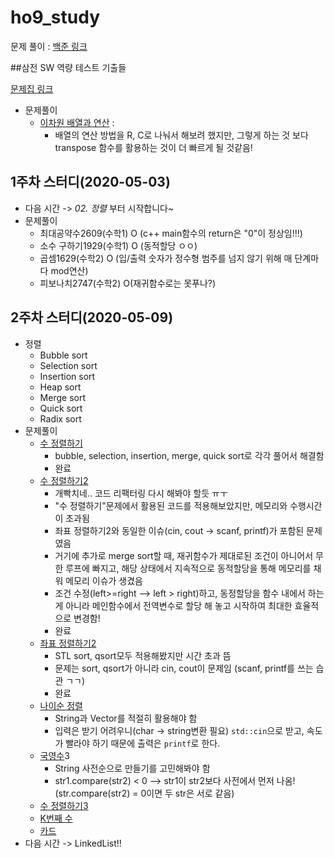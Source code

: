 # ho9_study

문제 풀이 : [백준 링크](https://www.acmicpc.net/)



##삼전 SW 역량 테스트 기출들

[문제집 링크](https://www.acmicpc.net/workbook/view/1152)

* 문제풀이
  * [이차원 배열과 연산](https://www.acmicpc.net/problem/17140) : 
    * 배열의 연산 방법을 R, C로 나눠서 해보려 했지만, 그렇게 하는 것 보다 transpose 함수를 활용하는 것이 더 빠르게 될 것같음!

## 1주차 스터디(2020-05-03)

- 다음 시간 -> *02. 정렬* 부터 시작합니다~
- 문제풀이
  - 최대공약수2609(수학1) O (c++ main함수의 return은 "0"이 정상임!!!)
  - 소수 구하기1929(수학1) O (동적할당 ㅇㅇ)
  - 곱셈1629(수학2) O (입/출력 숫자가 정수형 범주를 넘지 않기 위해 매 단계마다 mod연산)
  - 피보나치2747(수학2) O(재귀함수로는 못푸나?)



## 2주차 스터디(2020-05-09)

* 정렬
  * Bubble sort
  * Selection sort
  * Insertion sort
  * Heap sort
  * Merge sort
  * Quick sort
  * Radix sort
* 문제풀이
  * [수 정렬하기](https://www.acmicpc.net/problem/2750)
    * bubble, selection, insertion, merge, quick sort로 각각 풀어서 해결함
    * 완료
  * [수 정렬하기2](https://www.acmicpc.net/problem/2751)
    * 개빡치네.. 코드 리팩터링 다시 해봐야 할듯 ㅠㅜ
    * "수 정렬하기"문제에서 활용된 코드를 적용해보았지만, 메모리와 수행시간이 초과됨
    * 좌표 정렬하기2와 동일한 이슈(cin, cout -> scanf, printf)가 포함된 문제 였음
    * 거기에 추가로 merge sort할 때, 재귀함수가 제대로된 조건이 아니어서 무한 루프에 빠지고, 해당 상태에서 지속적으로 동적할당을 통해 메모리를 채워 메모리 이슈가 생겼음
    * 조건 수정(left>=right --> left > right)하고, 동정할당을 함수 내에서 하는게 아니라 메인함수에서 전역변수로 할당 해 놓고 시작하여 최대한 효율적으로 변경함!
    * 완료
  * [좌표 정렬하기2](https://www.acmicpc.net/problem/11651)
    * STL sort, qsort모두 적용해봤지만 시간 초과 뜸
    * 문제는 sort, qsort가 아니라 cin, cout이 문제임 (scanf, printf를 쓰는 습관 ㄱㄱ)
    * 완료
  * [나이순 정렬](https://www.acmicpc.net/problem/10814)
    * String과 Vector를 적절히 활용해야 함
    * 입력은 받기 어려우니(char -> string변환 필요) `std::cin`으로 받고, 속도가 빨라야 하기 때문에 출력은 `printf`로 한다.
  * [국영수](https://www.acmicpc.net/problem/10825)3
    * String 사전순으로 만들기를 고민해봐야 함
    * str1.compare(str2) < 0 --> str1이 str2보다 사전에서 먼저 나옴!(str.compare(str2) = 0이면 두 str은 서로 같음)
  * [수 정렬하기3](https://www.acmicpc.net/problem/10989)
  * [K번째 수](https://www.acmicpc.net/problem/11004)
  * [카드](https://www.acmicpc.net/problem/11652)
* 다음 시간 -> LinkedList!!